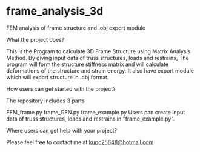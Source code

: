 # frame_analysis_3d
FEM analysis of frame structure and .obj export module

What the project does?

This is the Program to calculate 3D Frame Structure using Matrix Analysis Method. By giving input data of truss structures, loads and restrains, The program will form the structure stiffness matrix and will calculate deformations of the structure and strain energy. It also have export module which will export structure in .obj format. 

How users can get started with the project?

The repository includes 3 parts

FEM_frame.py
frame_GEN.py
frame_example.py
Users can create input data of truss structures, loads and restrains in "frame_example.py".

Where users can get help with your project?

Please feel free to contact me at kupc25648@hotmail.com
